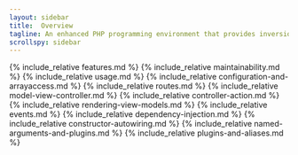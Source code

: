 ```yaml
---
layout: sidebar
title:  Overview
tagline: An enhanced PHP programming environment that provides inversion of control of a web application or any function
scrollspy: sidebar
---
```

{% include_relative features.md %}
{% include_relative maintainability.md %}
{% include_relative usage.md %}
{% include_relative configuration-and-arrayaccess.md %}
{% include_relative routes.md %}
{% include_relative model-view-controller.md %}
{% include_relative controller-action.md %}
{% include_relative rendering-view-models.md %}
{% include_relative events.md %}
{% include_relative dependency-injection.md %}
{% include_relative constructor-autowiring.md %}
{% include_relative named-arguments-and-plugins.md %}
{% include_relative plugins-and-aliases.md %}
